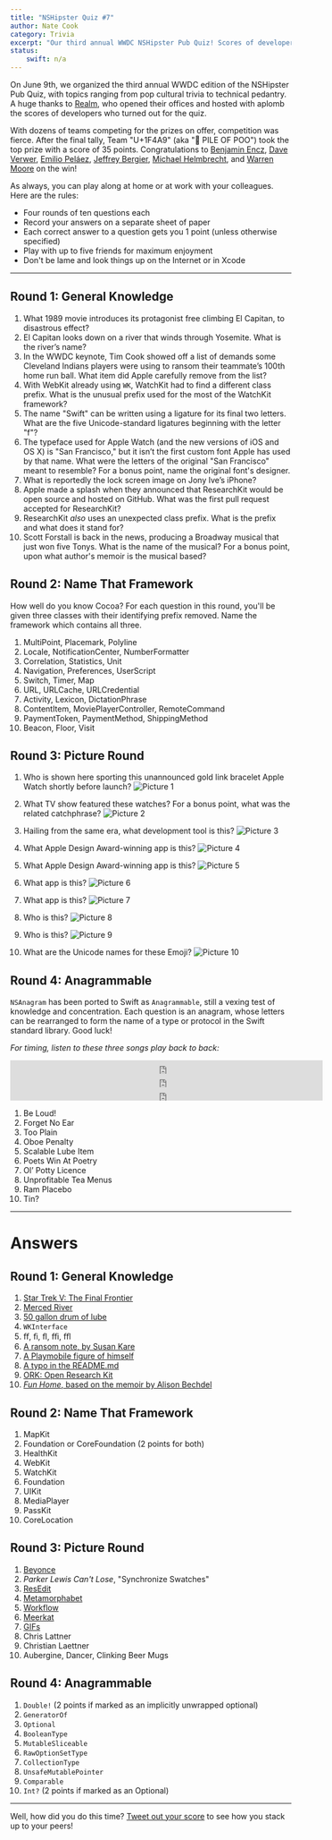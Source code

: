 ```yaml
---
title: "NSHipster Quiz #7"
author: Nate Cook
category: Trivia
excerpt: "Our third annual WWDC NSHipster Pub Quiz! Scores of developers, dozens of teams, and a down-to-the-wire finish. How will you fare?"
status:
    swift: n/a
---
```


On June 9th, we organized the third annual WWDC edition of the NSHipster Pub Quiz, with topics ranging from pop cultural trivia to technical pedantry. A huge thanks to [Realm](https://realm.io), who opened their offices and hosted with aplomb the scores of developers who turned out for the quiz.

With dozens of teams competing for the prizes on offer, competition was fierce. After the final tally, Team "U+1F4A9" (aka "💩 PILE OF POO") took the top prize with a score of 35 points. Congratulations to [Benjamin Encz](https://twitter.com/benjaminencz), [Dave Verwer](https://twitter.com/daveverwer), [Emilio Peláez](https://twitter.com/emiliopelaez), [Jeffrey Bergier](https://twitter.com/jeffburg), [Michael Helmbrecht](https://twitter.com/mrh_is), and [Warren Moore](https://twitter.com/warrenm) on the win!

As always, you can play along at home or at work with your colleagues. Here are the rules:

- Four rounds of ten questions each
- Record your answers on a separate sheet of paper
- Each correct answer to a question gets you 1 point (unless otherwise specified)
- Play with up to five friends for maximum enjoyment
- Don't be lame and look things up on the Internet or in Xcode


* * *

Round 1: General Knowledge
--------------------------

1. What 1989 movie introduces its protagonist free climbing El Capitan, to disastrous effect?
2. El Capitan looks down on a river that winds through Yosemite. What is the river’s name?
3. In the WWDC keynote, Tim Cook showed off a list of demands some Cleveland Indians players were using to ransom their teammate’s 100th home run ball. What item did Apple carefully remove from the list?
4. With WebKit already using `WK`, WatchKit had to find a different class prefix. What is the unusual prefix used for the most of the WatchKit framework?
5. The name "Swift" can be written using a ligature for its final two letters. What are the five Unicode-standard ligatures beginning with the letter "f"?
6. The typeface used for Apple Watch (and the new versions of iOS and OS X) is "San Francisco," but it isn’t the first custom font Apple has used by that name. What were the letters of the original "San Francisco" meant to resemble? For a bonus point, name the original font's designer.
7. What is reportedly the lock screen image on Jony Ive’s iPhone? 
8. Apple made a splash when they announced that ResearchKit would be open source and hosted on GitHub. What was the first pull request accepted for ResearchKit?
9. ResearchKit *also* uses an unexpected class prefix. What is the prefix and what does it stand for?
10. Scott Forstall is back in the news, producing a Broadway musical that just won five Tonys. What is the name of the musical? For a bonus point, upon what author's memoir is the musical based?

Round 2: Name That Framework
----------------------------

How well do you know Cocoa? For each question in this round, you'll be given three classes with their identifying prefix removed. Name the framework which contains all three.

1. MultiPoint, Placemark, Polyline
2. Locale, NotificationCenter, NumberFormatter
3. Correlation, Statistics, Unit
4. Navigation, Preferences, UserScript
5. Switch, Timer, Map
6. URL, URLCache, URLCredential
7. Activity, Lexicon, DictationPhrase
8. ContentItem, MoviePlayerController, RemoteCommand
9. PaymentToken, PaymentMethod, ShippingMethod
10. Beacon, Floor, Visit

Round 3: Picture Round
----------------------

1. Who is shown here sporting this unannounced gold link bracelet Apple Watch shortly before launch?
![Picture 1](http://nshipster-quiz-7.s3.amazonaws.com/nshipster-quiz7-1.jpg)

2. What TV show featured these watches? For a bonus point, what was the related catchphrase?
![Picture 2](http://nshipster-quiz-7.s3.amazonaws.com/nshipster-quiz7-2.jpg)

3. Hailing from the same era, what development tool is this?
![Picture 3](http://nshipster-quiz-7.s3.amazonaws.com/nshipster-quiz7-3.png)

4. What Apple Design Award-winning app is this?
![Picture 4](http://nshipster-quiz-7.s3.amazonaws.com/nshipster-quiz7-4.png)

5. What Apple Design Award-winning app is this?
![Picture 5](http://nshipster-quiz-7.s3.amazonaws.com/nshipster-quiz7-5.png)

6. What app is this?
![Picture 6](http://nshipster-quiz-7.s3.amazonaws.com/nshipster-quiz7-6.png)

7. What app is this?
![Picture 7](http://nshipster-quiz-7.s3.amazonaws.com/nshipster-quiz7-7.png)

8. Who is this?
![Picture 8](http://nshipster-quiz-7.s3.amazonaws.com/nshipster-quiz7-8.png)

9. Who is this?
![Picture 9](http://nshipster-quiz-7.s3.amazonaws.com/nshipster-quiz7-9.png)

10. What are the Unicode names for these Emoji?
![Picture 10](http://nshipster-quiz-7.s3.amazonaws.com/nshipster-quiz7-10.png)


Round 4: Anagrammable
---------------------

`NSAnagram` has been ported to Swift as `Anagrammable`, still a vexing test of knowledge and concentration. Each question is an anagram, whose letters can be rearranged to form the name of a type or protocol in the Swift standard library. Good luck!

*For timing, listen to these three songs play back to back:* 

<div>
<iframe width="560" height="24" src="http://www.youtube.com/embed/e-ORhEE9VVg?showinfo=0" frameborder="0" allowfullscreen></iframe><br />
<iframe width="560" height="24" src="http://www.youtube.com/embed/nfWlot6h_JM?showinfo=0" frameborder="0" allowfullscreen></iframe><br />
<iframe width="560" height="24" src="http://www.youtube.com/embed/4m1EFMoRFvY?showinfo=0" frameborder="0" allowfullscreen></iframe><br />
</div>

1. Be Loud!
2. Forget No Ear
3. Too Plain
4. Oboe Penalty
5. Scalable Lube Item
6. Poets Win At Poetry
7. Ol’ Potty Licence
8. Unprofitable Tea Menus
9. Ram Placebo
10. Tin?

* * *

# Answers

Round 1: General Knowledge
--------------------------

1. [Star Trek V: The Final Frontier](https://www.youtube.com/watch?v=qL1WqN1XKK0)
2. [Merced River](http://shop.anseladams.com/El_Capitan_Merced_River_Clouds_p/5010108-u.htm)
3. [50 gallon drum of lube](https://twitter.com/indians/status/605946305274191872)
4. `WKInterface`
5. ﬀ, ﬁ, ﬂ, ﬃ, ﬄ
6. [A ransom note, by Susan Kare](http://en.wikipedia.org/wiki/San_Francisco_(1984_typeface))
7. [A Playmobile figure of himself](http://www.newyorker.com/magazine/2015/02/23/shape-things-come)
8. [A typo in the README.md](https://github.com/ResearchKit/ResearchKit/pull/6)
9. [ORK: Open Research Kit](https://github.com/ResearchKit/ResearchKit)
10. [*Fun Home*, based on the memoir by Alison Bechdel](http://en.wikipedia.org/wiki/Fun_Home_(musical))

Round 2: Name That Framework
----------------------------

1. MapKit
2. Foundation or CoreFoundation (2 points for both)
3. HealthKit
4. WebKit
5. WatchKit
6. Foundation
7. UIKit
8. MediaPlayer
9. PassKit
10. CoreLocation

Round 3: Picture Round
----------------------

1. [Beyonce](http://www.beyonce.com/my-life-828/)
2. *Parker Lewis Can't Lose*, "Synchronize Swatches"
3. [ResEdit](http://en.wikipedia.org/wiki/ResEdit)
5. [Metamorphabet](http://metamorphabet.com)
4. [Workflow](https://workflow.is)
6. [Meerkat](http://meerkatapp.co)
7. [GIFs](https://github.com/orta/GIFs)
8. Chris Lattner
9. Christian Laettner
10. Aubergine, Dancer, Clinking Beer Mugs

Round 4: Anagrammable
---------------------

1. `Double!` (2 points if marked as an implicitly unwrapped optional)
2. `GeneratorOf`
3. `Optional`
4. `BooleanType`
5. `MutableSliceable`
6. `RawOptionSetType`
7. `CollectionType`
8. `UnsafeMutablePointer`
9. `Comparable`
10. `Int?` (2 points if marked as an Optional)

* * *

Well, how did you do this time? [Tweet out your score](http://twitter.com/share?hashtags=NSHipsterPubQuiz) to see how you stack up to your peers!
